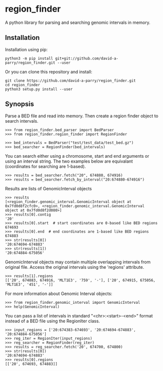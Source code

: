 # region_finder

A python library for parsing and searching genomic intervals in memory.

## Installation

Installation using pip:

    python3 -m pip install git+git://github.com/david-a-parry/region_finder.git --user

Or you can clone this repository and install:

    git clone https://github.com/david-a-parry/region_finder.git
    cd region_finder
    python3 setup.py install --user


## Synopsis

Parse a BED file and read into memory. Then create a region finder object to search intervals.
~~~
>>> from region_finder.bed_parser import BedParser
>>> from region_finder.region_finder import RegionFinder

>>> bed_intervals = BedParser("test/test_data/test_bed.gz")
>>> bed_searcher = RegionFinder(bed_intervals)
~~~

You can search either using a chromosome, start and end arguments or using an interval string. The two examples below are equivalant (coordinates for searching are 1-based).
~~~
>>> results = bed_searcher.fetch("20", 674880, 674916)
>>> results = bed_searcher.fetch_by_interval("20:674880-674916")
~~~

Results are lists of GenomicInterval objects
~~~
>>> results
[<region_finder.genomic_interval.GenomicInterval object at 0x7fd0d8f2cfc0>, <region_finder.genomic_interval.GenomicInterval object at 0x7fd0d8f2d080>]
>>> results[0].contig
'20'
>>> results[0].start  # start coordinates are 0-based like BED regions
674693
>>> results[0].end  # end coordinates are 1-based like BED regions
674883
>>> str(results[0])
'20:674694-674883'
>>> str(results[1])
'20:674884-675056'
~~~

GenomicInterval objects may contain multiple overlapping intervals from original file. Access the original intervals using the 'regions' attribute.
~~~
>>> results[1].regions
[['20', 674883, 674916, 'MLT1E3', '759', '-'], ['20', 674915, 675056, 'MLT1E3', '451', '-']]
~~~

For more information about Genomic Interval objects:
~~~
>>> from region_finder.genomic_interval import GenomicInterval
>>> help(GenomicInterval)
~~~

You can pass a list of intervals in standard "\<chr\>:\<start\>-\<end\>" format instead of a BED file using the RegionIter class.
~~~
>>> input_regions = ['20:674383-674693', '20:674694-674883', '20:674884-675056']
>>> reg_iter = RegionIter(input_regions)
>>> reg_searcher = RegionFinder(reg_iter)
>>> results = reg_searcher.fetch('20', 674700, 674800)
>>> str(results[0])
'20:674694-674883'
>>> results[0].regions
[['20', 674693, 674883]]
~~~

